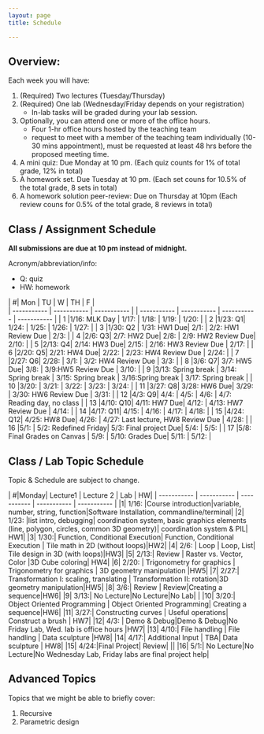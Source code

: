 ```yaml
---
layout: page
title: Schedule

---
```

## Overview: 

Each week you will have: 
1. (Required) Two lectures (Tuesday/Thursday) 
2. (Required) One lab (Wednesday/Friday depends on your registration) 
	- In-lab tasks will be graded during your lab session.
3. Optionally, you can attend one or more of the office hours. 
	- Four 1-hr office hours hosted by the teaching team 
	- request to meet with a member of the teaching team individually (10-30 mins appointment), must be requested at least 48 hrs before the proposed meeting time.
4. A mini quiz: Due Monday at 10 pm. (Each quiz counts for 1% of total grade, 12% in total)
5. A homework set. Due Tuesday at 10 pm. (Each set couns for 10.5% of the total grade, 8 sets in total)
6. A homework solution peer-review: Due on Thursday at 10pm (Each review couns for 0.5% of the total grade, 8 reviews in total)


## Class / Assignment Schedule 

**All submissions are due at 10 pm instead of midnight.** 

Acronym/abbreviation/info: 

- Q: quiz 
- HW: homework 

| #| Mon |  TU | W | TH | F |  
| ----------- | ----------- |   ----------- | | ----------- | ----------- |   ----------- |    ----------- |
| 1 |1/16:   MLK Day |  1/17:   |  1/18: |  1/19:  | 1/20: |
| 2 |1/23:  Q1|  1/24: |  1/25: |  1/26:  |  1/27:  |
| 3 |1/30: Q2 |  1/31: HW1 Due|  2/1: |  2/2: HW1 Review Due |  2/3:  |
| 4 |2/6:  Q3|  2/7: HW2 Due|  2/8: |  2/9:  HW2 Review Due|  2/10:  |
| 5 |2/13:  Q4|  2/14: HW3 Due|  2/15: |  2/16:  HW3 Review Due  |  2/17:  |
| 6 |2/20:  Q5|  2/21: HW4 Due|  2/22: |  2/23:   HW4 Review Due |  2/24:  |
| 7 |2/27: Q6|  2/28: |  3/1: |  3/2:   HW4 Review Due |  3/3:  |
| 8 |3/6:  Q7|  3/7:  HW5 Due|  3/8: |  3/9:HW5 Review Due   |  3/10:  |
| 9 |3/13:  Spring break | 3/14: Spring break  |  3/15: Spring break |  3/16:Spring break   |  3/17:  Spring break |
| 10 |3/20: | 3/21:  |  3/22: |  3/23:   |  3/24:  |
| 11 |3/27:  Q8| 3/28: HW6 Due|  3/29: |  3/30: HW6 Review Due |  3/31:  |
| 12 |4/3:  Q9|  4/4: |  4/5: |  4/6:  |  4/7: Reading day, no class  |
| 13 |4/10:  Q10| 4/11: HW7 Due|  4/12: |  4/13: HW7 Review Due |  4/14:  |
| 14 |4/17:  Q11| 4/15:  |  4/16: |  4/17:  |  4/18:  |
| 15 |4/24:  Q12| 4/25: HW8 Due|  4/26: |  4/27: Last lecture, HW8 Review Due |  4/28:  |
| 16 |5/1:  |  5/2: Redefined Friday|  5/3: Final project Due|  5/4: |  5/5:  |
| 17 |5/8: Final Grades on Canvas |   5/9: |  5/10: Grades Due|  5/11:  |  5/12:  |



## Class / Lab Topic Schedule 
Topic & Schedule are subject to change. 



| #|Monday| Lecture1 | Lecture 2 | Lab  | HW|
| ----------- | ----------- |   ----------- |  ----------- | ----------- | 
|1| 1/16: |Course introduction|variable, number, string, function|Software Installation, commandline/terminal| 
|2| 1/23: |list intro, debugging| coordination system, basic graphics elements (line, polygon, circles, common 3D geometry)| coordination system & PIL| HW1|
|3| 1/30:| Function, Conditional Execution| Function, Conditional Execution | Tile math in 2D (without loops)|HW2|
|4| 2/6: | Loop | Loop, List| Tile design in 3D (with loops)|HW3|
|5| 2/13:| Review | Raster vs. Vector, Color |3D Cube coloring| HW4|
|6| 2/20: | Trigonometry for graphics | Trigonometry for graphics | 3D geometry manipulation |HW5|
|7| 2/27:|  Transformation I: scaling, translating | Transformation II: rotation|3D geometry manipulation|HW5|
|8| 3/6:| Review | Review|Creating a sequence|HW6|
|9| 3/13:| No Lecture|No Lecture|No Lab| |
|10| 3/20:| Object Oriented Programming | Object Oriented Programming| Creating a sequence|HW6|
|11| 3/27:| Constructing curves | Useful operations| Construct a brush | HW7|
|12| 4/3: | Demo & Debug|Demo & Debug|No Friday Lab, Wed. lab is office hours |HW7|
|13| 4/10:| File handling | File handling | Data sculpture |HW8|
|14| 4/17:| Additional Input | TBA| Data sculpture | HW8|
|15| 4/24:|Final Project| Review| ||
|16| 5/1:| No Lecture|No Lecture|No Wednesday Lab, Friday labs are final project help| 


## Advanced Topics
Topics that we might be able to briefly cover: 
1. Recursive
4. Parametric design 



